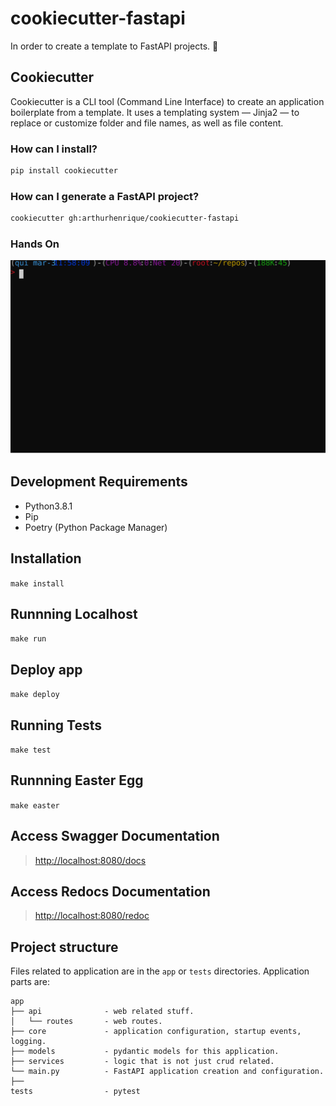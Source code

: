 # cookiecutter-fastapi

In order to create a template to FastAPI projects. :rocket:

## Cookiecutter

Cookiecutter is a CLI tool (Command Line Interface) to create an application boilerplate from a template. It uses a templating system — Jinja2 — to replace or customize folder and file names, as well as file content.

### How can I install?

```bash
pip install cookiecutter
```

### How can I generate a FastAPI project?

```bash
cookiecutter gh:arthurhenrique/cookiecutter-fastapi
```

### Hands On

![Example](./docs/example/cookiecutter-fastapi-cli.svg)

## Development Requirements

- Python3.8.1
- Pip
- Poetry (Python Package Manager)

## Installation

`make install`

## Runnning Localhost

`make run`

## Deploy app

`make deploy`

## Running Tests

`make test`

## Runnning Easter Egg

`make easter`

## Access Swagger Documentation

> <http://localhost:8080/docs>

## Access Redocs Documentation

> <http://localhost:8080/redoc>

## Project structure

Files related to application are in the ``app`` or ``tests`` directories.
Application parts are:

    app
    ├── api              - web related stuff.
    │   └── routes       - web routes.
    ├── core             - application configuration, startup events, logging.
    ├── models           - pydantic models for this application.
    ├── services         - logic that is not just crud related.
    └── main.py          - FastAPI application creation and configuration.
    ├──
    tests                - pytest  
